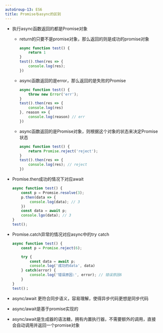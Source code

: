 ```yaml
---
autoGroup-13: ES6
title: Promise与async的区别
---
```

- 执行async函数返回的都是Promise对象
    - return的只要不是promise对象，那么返回的则是成功的promise对象

        ```js
        async function test() {
            return 1
        }
        test().then(res => {
            console.log(res);
        })
        ```
    - async函数返回的是error，那么返回的是失败的Promise

        ```js
        async function test() {
            throw new Error('err');
        }
        test().then(res => {
            console.log(res)    
        }, reason => {
            console.log(reason) // err
        })
        ```
    - async函数返回的是Promise对象，则根据这个对象的状态来决定Promise状态

        ```js
        async function test() {
            return Promise.reject('reject');
        }
        test().then(res => {
            console.log(res); // reject
        })
        ```
- Promise.then成功的情况下对应await

    ```js
    async function test() {
        const p = Promsie.resolve(3);
        p.then(data => {
            console.log(data); // 3
        })
        const data = await p;
        console.lgo(data); // 3
    }
    test();
    ```
- Promise.catch异常的情况对应async中的try catch

    ```js
    async function test() {
        const p = Promise.reject(6);

        try {
            const data = await p;
            console.log('成功的data', data)
        } catch(error) {
            console.log('错误原因:', error); // 错误原因6
        }
    }
    test()；
    ```
- async/await 更符合同步语义，容易理解，使得异步代码更想是同步代码
- async/await是基于promise实现的
- async/await是生成器的语法糖，拥有内置执行器，不需要额外的调用，直接会自动调用并返回一个promise对象